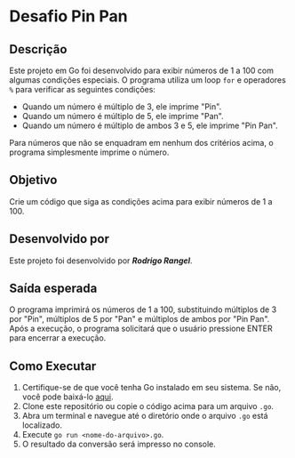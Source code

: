 # Desafio Pin Pan

## Descrição

Este projeto em Go foi desenvolvido para exibir números de 1 a 100 com algumas condições especiais. O programa utiliza um loop `for` e operadores `%` para verificar as seguintes condições:

- Quando um número é múltiplo de 3, ele imprime "Pin".
- Quando um número é múltiplo de 5, ele imprime "Pan".
- Quando um número é múltiplo de ambos 3 e 5, ele imprime "Pin Pan".

Para números que não se enquadram em nenhum dos critérios acima, o programa simplesmente imprime o número.

## Objetivo

Crie um código que siga as condições acima para exibir números de 1 a 100.

## Desenvolvido por

Este projeto foi desenvolvido por ***Rodrigo Rangel***.

## Saída esperada

O programa imprimirá os números de 1 a 100, substituindo múltiplos de 3 por "Pin", múltiplos de 5 por "Pan" e múltiplos de ambos por "Pin Pan". Após a execução, o programa solicitará que o usuário pressione ENTER para encerrar a execução.

## Como Executar

1. Certifique-se de que você tenha Go instalado em seu sistema. Se não, você pode baixá-lo [aqui](https://golang.org/dl/).
2. Clone este repositório ou copie o código acima para um arquivo `.go`.
3. Abra um terminal e navegue até o diretório onde o arquivo `.go` está localizado.
4. Execute `go run <nome-do-arquivo>.go`.
5. O resultado da conversão será impresso no console.


